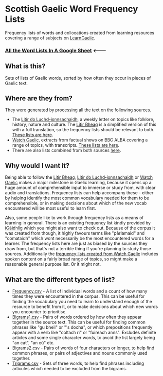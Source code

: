 # Scottish Gaelic Word Frequency Lists

Frequency lists of words and collocations created from learning resources covering a range of subjects on [LearnGaelic](https://learngaelic.scot/).

### [All the Word Lists In A Google Sheet](https://docs.google.com/spreadsheets/d/1wwpxuqwfpzc6JRwyXQxcrCO2eJFM4dLVM_qc_VnEEsY/edit?usp=sharing) 🡐

## What is this?
Sets of lists of Gaelic words, sorted by how often they occur in pieces of Gaelic text. 

## Where are they from?
They were generated by processing all the text on the following sources.
* The [Litir do Luchd-ionnsachaidh](https://learngaelic.scot/litir/index.jsp), a weekly letter on topics like folklore, history, nature and culture. The [Litir Bheag](https://learngaelic.scot/litirbheag/index.jsp) is a simplified version of this with a full translation, so the frequency lists should be relevant to both. [These lists are here](https://github.com/innesmck/GaelicFrequencyLists/tree/main/output/litir).
* [Watch Gaelic](https://learngaelic.scot/watch/news.jsp), extracts from factual shows on BBC ALBA covering a range of topics, with transcripts. [These lists are here](https://github.com/innesmck/GaelicFrequencyLists/tree/main/output/watch).
* There are also lists combined from both sources [here](https://github.com/innesmck/GaelicFrequencyLists/tree/main/output/combined).

## Why would I want it?
Being able to follow the [Litir Bheag](https://learngaelic.scot/litirbheag/index.jsp), [Litir do Luchd-ionnsachaidh](https://learngaelic.scot/litir/index.jsp) or [Watch Gaelic](https://learngaelic.scot/watch/news.jsp) makes a  major milestone in Gaelic learning, because it opens up a huge amount of comprehensible input to immerse or study from, with clear audio and translations. Frequency lists can help accompany these - either by helping identify the most common vocabulary needed for them to be comprehensible, or in making decisions about which of the new vocab encountered will be most useful to learn first.

Also, some people like to work through frequency lists as a means of learning in general. There is an existing frequency list kindly provided by [iGàidhlig](http://www.igaidhlig.net/en/gaelic-word-frequencies/) which you might also want to check out. Because of the corpus it was created from though, it highly favours terms like "pàrlamaid" and "comataidh" which wont necessarily be the most encountered words for a learner. The frequency lists here are just as biased by the sources they draw from, but that's not a terrible thing if you're planning to study those sources. Additionally the [frequency lists created from Watch Gaelic](https://github.com/innesmck/GaelicFrequencyLists/tree/main/output/watch) includes spoken content on a fairly broad range of topics, so might make a reasonable general purpose list. Or it might not.

## What are the different types of list?
* [Frequency.csv](https://github.com/innesmck/GaelicFrequencyLists/blob/main/output/litir/frequency.csv) - A list of individual words and a count of how many times they were encountered in the corpus. This can be useful for finding the vocabulary you need to learn to understand enough of the resource to benefit from it, or to make decisions about which new words you encounter to prioritise.
* [Bigrams1.csv](https://github.com/innesmck/GaelicFrequencyLists/blob/main/output/litir/bigrams1.csv) - Pairs of words ordered by how often they appear together in the source text. This can be useful for finding common phrases like "gu bheil" or "'s docha", or which prepositions frequently appear with a verb like "coltach	ri" or "fuireach anns". Excludes definite articles and some single character words, to avoid the list largely being "an cat", "an cù" etc.
* [Bigrams2.csv](https://github.com/innesmck/GaelicFrequencyLists/blob/main/output/litir/bigrams2.csv) - Pairs of words of four characters or longer, to help find common phrases, or pairs of adjectives and nouns commonly used together.
* [Trigrams.csv](https://github.com/innesmck/GaelicFrequencyLists/blob/main/output/litir/trigrams.csv) - Sets of three words, to help find phrases including articules which needed to be excluded from the bigrams.

## 
